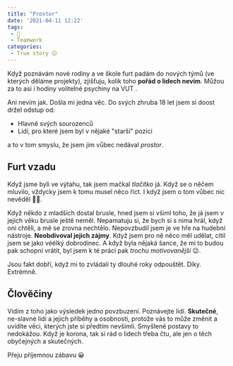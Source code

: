 ```yaml
---
title: "Prostor"
date: '2021-04-11 12:22'
tags:
 - 🤔
 - Teamwork
categories:
 - True story 😑
---
```


Když poznávám nové rodiny a ve škole furt padám do nových týmů (ve kterých děláme projekty), zjišťuju, kolik toho **pořád o lidech nevím**. Můžou za to asi i hodiny volitelné psychiny na VUT <!--a to, že o tom pak s Anežkou kecáme -->.

<!-- more -->
Ani nevím jak. Došla mi jedna věc. Do svých zhruba 18 let jsem si doost držel odstup od:
- Hlavně svých sourozenců
- Lidí, pro které jsem byl v nějaké "starší" pozici

a to v tom smyslu, že jsem jim vůbec nedával *prostor*.

## Furt vzadu
Když jsme byli ve výtahu, tak jsem mačkal _tlačítko_ já. Když se o něčem mluvilo, vždycky jsem k tomu musel něco říct. I když jsem o tom vůbec nic nevěděl 🤦‍♂️.

Když někdo z mladších dostal brusle, hned jsem si všiml toho, že já jsem v jejich věku brusle ještě neměl. Nepamatuju si, že bych si s nima hrál, když oni chtěli, a mě se zrovna nechtělo.
Nepovzbudil jsem je ve hře na hudební nástroje. **Neobdivoval jejich zájmy**. Když jsem pro ně něco měl udělat, cítil jsem se jako véélký dobrodinec. A když byla nějaká šance, že mi to budou pak schopní vrátit, byl jsem k té práci pak _trochu motivovanější_ 😉.

Jsou fakt dobří, když mi to zvládali ty dlouhé roky odpouštět. Díky. Extrémně.

## Člověčiny
Vidím z toho jako výsledek jedno povzbuzení. Poznávejte lidi. **Skutečné**, ne-slavné lidi a jejich příběhy a osobnosti, protože vás to může změnit a uvidíte věci, kterých jste si předtím nevšimli. Smyšlené postavy to nedokážou. Když je korona, tak si rád o lidech třeba čtu, ale jen o těch obyčejných a skutečných.

Přeju příjemnou zábavu 😀